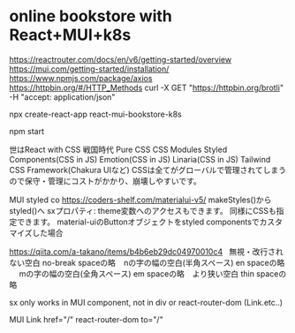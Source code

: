 #  online bookstore with React+MUI+k8s

https://reactrouter.com/docs/en/v6/getting-started/overview
https://mui.com/getting-started/installation/
https://www.npmjs.com/package/axios
https://httpbin.org/#/HTTP_Methods
curl -X GET "https://httpbin.org/brotli" -H "accept: application/json"

npx create-react-app react-mui-bookstore-k8s

npm start

世はReact with CSS 戦国時代
Pure CSS
CSS Modules
Styled Components(CSS in JS)
Emotion(CSS in JS)
Linaria(CSS in JS)
Tailwind
CSS Framework(Chakura UIなど)
CSSは全てがグローバルで管理されてしまうので保守・管理にコストがかかり、崩壊しやすいです。

MUI
styled co
https://coders-shelf.com/materialui-v5/
makeStyles()からstyled()へ
sxプロパティ:
theme変数へのアクセスもできます。
同様にCSSも指定できます。
material-uiのButtonオブジェクトをstyled componentsでカスタマイズした場合

https://qiita.com/a-takano/items/b4b6eb29dc04970010c4
&nbsp;	無視・改行されない空白	no-break spaceの略
&ensp;	nの字の幅の空白(半角スペース)	en spaceの略
&emsp;	mの字の幅の空白(全角スペース)	em spaceの略
&thinsp;	&nbsp;より狭い空白	thin spaceの略



sx only works in MUI component, not in div or react-router-dom (Link.etc..)

MUI Link href="/"
react-router-dom to="/"
